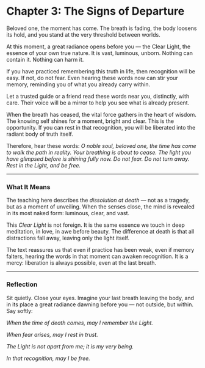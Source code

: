 # Chapter 3: The Signs of Departure

Beloved one, the moment has come. The breath is fading, the body loosens its hold, and you stand at the very threshold between worlds.

At this moment, a great radiance opens before you — the Clear Light, the essence of your own true nature. It is vast, luminous, unborn. Nothing can contain it. Nothing can harm it.

If you have practiced remembering this truth in life, then recognition will be easy. If not, do not fear. Even hearing these words now can stir your memory, reminding you of what you already carry within.

Let a trusted guide or a friend read these words near you, distinctly, with care. Their voice will be a mirror to help you see what is already present.

When the breath has ceased, the vital force gathers in the heart of wisdom. The knowing self shines for a moment, bright and clear. This is the opportunity. If you can rest in that recognition, you will be liberated into the radiant body of truth itself.

Therefore, hear these words:
*O noble soul, beloved one, the time has come to walk the path in reality. Your breathing is about to cease. The light you have glimpsed before is shining fully now. Do not fear. Do not turn away. Rest in the Light, and be free.*

---

### What It Means

The teaching here describes the *dissolution at death* — not as a tragedy, but as a moment of unveiling. When the senses close, the mind is revealed in its most naked form: luminous, clear, and vast.

This *Clear Light* is not foreign. It is the same essence we touch in deep meditation, in love, in awe before beauty. The difference at death is that all distractions fall away, leaving only the light itself.

The text reassures us that even if practice has been weak, even if memory falters, hearing the words in that moment can awaken recognition. It is a mercy: liberation is always possible, even at the last breath.

---

### Reflection

Sit quietly. Close your eyes. Imagine your last breath leaving the body, and in its place a great radiance dawning before you — not outside, but within. Say softly:

*When the time of death comes, may I remember the Light.*

*When fear arises, may I rest in trust.*

*The Light is not apart from me; it is my very being.*

*In that recognition, may I be free.*
